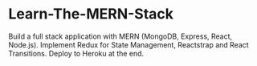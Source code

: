 # Learn-The-MERN-Stack
Build a full stack application with MERN (MongoDB, Express, React, Node.js). Implement Redux for State Management, Reactstrap and React Transitions. Deploy to Heroku at the end.
